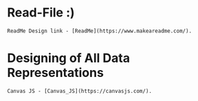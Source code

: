 
# Read-File :)

```
ReadMe Design link - [ReadMe](https://www.makeareadme.com/).
```

# Designing of All Data Representations

```
Canvas JS - [Canvas_JS](https://canvasjs.com/).
```
